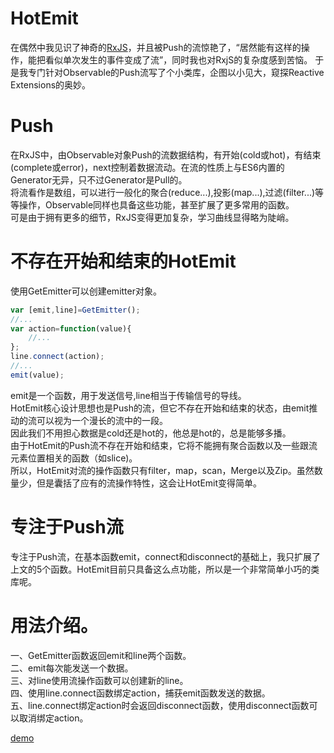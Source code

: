 # HotEmit
在偶然中我见识了神奇的[RxJS](https://github.com/Reactive-Extensions/RxJS)，并且被Push的流惊艳了，“居然能有这样的操作，能把看似单次发生的事件变成了流”，同时我也对RxjS的复杂度感到苦恼。
于是我专门针对Observable的Push流写了个小类库，企图以小见大，窥探Reactive Extensions的奥妙。
  
# Push
在RxJS中，由Observable对象Push的流数据结构，有开始(cold或hot)，有结束(complete或error)，next控制着数据流动。在流的性质上与ES6内置的Generator无异，只不过Generator是Pull的。        
将流看作是数组，可以进行一般化的聚合(reduce...),投影(map...),过滤(filter...)等等操作，Observable同样也具备这些功能，甚至扩展了更多常用的函数。    
可是由于拥有更多的细节，RxJS变得更加复杂，学习曲线显得略为陡峭。    

# 不存在开始和结束的HotEmit
使用GetEmitter可以创建emitter对象。     
``` javascript
var [emit,line]=GetEmitter();
//...
var action=function(value){
    //...
};
line.connect(action);
//...
emit(value);
``` 
emit是一个函数，用于发送信号,line相当于传输信号的导线。     
HotEmit核心设计思想也是Push的流，但它不存在开始和结束的状态，由emit推动的流可以视为一个漫长的流中的一段。     
因此我们不用担心数据是cold还是hot的，他总是hot的，总是能够多播。     
由于HotEmit的Push流不存在开始和结束，它将不能拥有聚合函数以及一些跟流元素位置相关的函数（如slice)。     
所以，HotEmit对流的操作函数只有filter，map，scan，Merge以及Zip。虽然数量少，但是囊括了应有的流操作特性，这会让HotEmit变得简单。     

# 专注于Push流
专注于Push流，在基本函数emit，connect和disconnect的基础上，我只扩展了上文的5个函数。HotEmit目前只具备这么点功能，所以是一个非常简单小巧的类库呢。

# 用法介绍。
一、GetEmitter函数返回emit和line两个函数。    
二、emit每次能发送一个数据。    
三、对line使用流操作函数可以创建新的line。    
四、使用line.connect函数绑定action，捕获emit函数发送的数据。    
五、line.connect绑定action时会返回disconnect函数，使用disconnect函数可以取消绑定action。    

[demo](https://github.com/Iplaylf2/HotEmit/blob/master/demo.html)